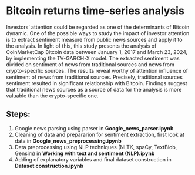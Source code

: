 # Bitcoin returns time-series analysis

Investors’ attention could be regarded as one of the determinants of Bitcoin dynamic. One of the possible ways to study the impact of investor attention is to extract sentiment measure from public news sources and apply it to the analysis. In light of this, this study presents the analysis of CoinMarketCap Bitcoin data between January 1, 2017 and March 23, 2024, by implementing the TV-GARCH-X model. The extracted sentiment was divided on sentiment of news from traditional sources and news from crypto-specific sources. The results reveal worthy of attention influence of sentiment of news from traditional sources. Precisely, traditional sources sentiment resulted in significant relationship with Bitcoin. Findings suggest that traditional news sources as a source of data for the analysis is more valuable than the crypto-specific one.

## Steps:  
1) Google news parsing using parser in **Google_news_parser.ipynb**
2) Cleaning of data and prepararion for sentiment extraction, first look at data in **Google_news_preprocessing.ipynb**
3) Data preprocessing using NLP techniques (NLTK, spaCy, TextBlob, Gensim) in **Working with text and sentiment (NLP).ipynb**
4) Adding of explanatory variables and final dataset construction in **Dataset construction.ipynb**
